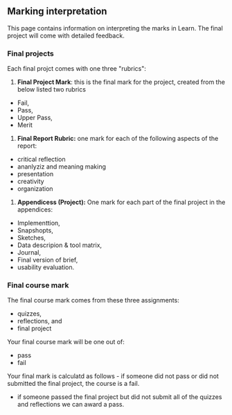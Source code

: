 ## Marking interpretation 

This page contains information on interpreting the marks in Learn. The final project will come with detailed feedback.

### Final projects

Each final projct comes with one three "rubrics":
1. **Final Project Mark**: this is the final mark for the project, created from the below listed two rubrics
  * Fail, 
  * Pass, 
  * Upper Pass, 
  * Merit
1. **Final Report Rubric:** one mark for each of the following aspects of the report: 
  * critical reflection
  * ananlyziz and meaning making
  * presentation
  * creativity
  * organization
1. **Appendicess (Project):** One mark for each part of the final project in the appendices: 
  * Implementtion, 
  * Snapshopts, 
  * Sketches, 
  * Data descripion & tool matrix, 
  * Journal, 
  * Final version of brief, 
  * usability evaluation. 

### Final course mark

The final course mark comes from these three assignments: 
* quizzes, 
* reflections, and 
* final project

Your final course mark will be one out of: 
- pass
- fail

Your final mark is calculatd as follows
	- if someone did not pass or did not submitted the final project, the course is a fail. 
  - if someone passed the final project but did not submit all of the quizzes and reflections we can award a pass.  

